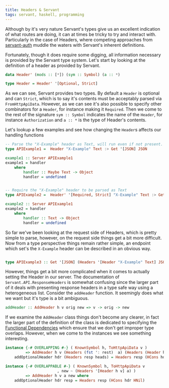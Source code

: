 ```yaml
---
title: Headers & Servant
tags: servant, haskell, programming
---
```


Although by it's very nature Servant's types give us an excellent indication of what routes are doing, it can at times be tricky to try and interact with. Particularly in the case of Headers, where competing approaches from [servant-auth](https://hackage.haskell.org/package/servant-auth) muddle the waters with Servant's inherent definitions.

Fortunately, though it does require some digging, all information necessary is provided by the Servant type system. Let's start by looking at the definition of a header as provided by Servant.

```haskell
data Header' (mods :: [*]) (sym :: Symbol) (a :: *)

type Header = Header' '[Optional, Strict]
```

As we can see, Servant provides two types. By default a `Header` is optional and can `Strict`, which is to say it's contents must be acceptably parsed via `FromHttpApiData`. However, as we can see it's also possible to specify other combinators for a `Header`, for instance making it `Required`. Then we come to the rest of the signature `sym :: Symbol` indicates the name of the `Header`, for instance `Authorization` and `a :: *` is the type of Header's contents.

Let's lookup a few examples and see how changing the `Header`s affects our handling functions


```haskell
-- Parse the "X-Example" header as Text, will run even if not present.
type APIExample1 =  Header "X-Example" Text :> Get '[JSON] JSON

example1 :: Server APIExample1
example1 = handler
    where
        handler :: Maybe Text -> Object
        handler = undefined


-- Require the "X-Example" header to be parsed as Text
type APIExample2 =  Header' '[Required, Strict] "X-Example" Text :> Get '[JSON] JSON

example2 :: Server APIExample1
example2 = handler
    where
        handler :: Text -> Object
        handler = undefined
```

So far we've been looking at the request side of Headers, which is pretty simple to parse, however, on the request side things get a bit more difficult. Now from a type perspective things remain rather simple, an endpoint which set's the `X-Example` header can be described in an obvious way.

```haskell

type APIExample3 :: Get '[JSON] (Headers '[Header "X-Example" Text] JSON)
```

However, things get a bit more complicated when it comes to actually setting the Header in our server. The documentation of `Servant.API.ResponseHeaders` is somewhat confusing since the larger part of it deals with presenting response headers in a type safe way using a heterogeneous list. Consider the `addHeader` function. It seemingly does what we want but it's type is a bit ambiguous.

```haskell
addHeader :: AddHeader h v orig new => v -> orig -> new
```

If we examine the `AddHeader` class things don't become any clearer, in fact the larger part of the definition of the class is dedicated to specifying the [Functional Dependencies](https://wiki.haskell.org/Functional_dependencies) which ensure that we don't get improper type overlaps. However, when we come to the instances we see something interesting.

```haskell
instance {-# OVERLAPPING #-} ( KnownSymbol h, ToHttpApiData v )
         => AddHeader h v (Headers (fst ': rest)  a) (Headers (Header h v  ': fst ': rest) a) where
    addOptionalHeader hdr (Headers resp heads) = Headers resp (HCons hdr heads)

instance {-# OVERLAPPABLE #-} ( KnownSymbol h, ToHttpApiData v
                       , new ~ (Headers '[Header h v] a) )
         => AddHeader h v a new where
    addOptionalHeader hdr resp = Headers resp (HCons hdr HNil)

```
